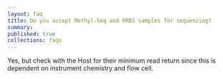 ```yaml
---
layout: faq
title: Do you accept Methyl-Seq and RRBS samples for sequencing?
summary:
published: true
collections: faqs
---
```


Yes, but check with the Host for their minimum read return since this is dependent on instrument chemistry and flow cell.
